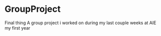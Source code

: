 GroupProject
============

Final thing
A group project i worked on during my last couple weeks at AIE my first year
